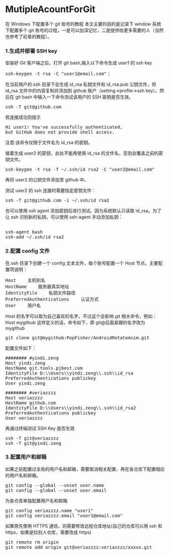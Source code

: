 # MutipleAcountForGit

在 Windows 下配置多个 git 账号的教程
本文主要的目的是记录下 window 系统下配置多个 git 账号的过程，一是可以加深记忆，二是提供给更多需要的人（当然也参考了前辈的教程）。

### 1.生成并部署 SSH key

安装好 Git 客户端之后，打开 git bash,输入以下命令生成 user1 的 ssh key

<pre>ssh-keygen -t rsa -C "user1@email.com"；</pre>

在当前用户的.ssh 目录下会生成 id_rsa 私钥文件和 id_rsa.pub 公钥文件，将 id_rsa 文件中的内容复制并添加到 github 账户（setting->profile->ssh key）。然后在 git bash 中输入一下命令测试该用户的 SSH 密钥是否生效。

<pre>ssh -T git@github.com</pre>

若连接成功则提示 <pre>Hi user1! You've successfully authenticated, but GitHub does not provide shell access.</pre>
注意:该命令仅限于文件名为 id_rsa 的密钥。

接着生成 user2 的密钥，此处不能再使用 id_rsa 的文件名，否则会覆盖之前的密钥文件。

<pre>ssh-keygen -t rsa -f ~/.ssh/id_rsa2 -C "user2@email.com"</pre>

再将 user2 的公钥文件添加至 github 中。

测试 user2 的 ssh 连接时需要指定密钥文件：

<pre>ssh -T git@github.com -i ~/.ssh/id_rsa2</pre>

也可以使用 ssh agent 添加密钥后进行测试。因为系统默认只读取 id_rsa，为了让 ssh 识别新的私钥，可以使用 ssh-agent 手动添加私钥：

<pre> 
ssh-agent bash
ssh-add ~/.ssh/id_rsa2
</pre>

### 2.配置 config 文件

在.ssh 目录下创建一个 config 文本文件，每个账号配置一个 Host 节点。主要配置项说明：

<pre>
Host 　　主机别名
HostName 　　服务器真实地址
IdentityFile 　　私钥文件路径
PreferredAuthentications 　　认证方式
User 　　用户名
</pre>

Host 的名字可以取为自己喜欢的名字，不过这个会影响 git 相关命令，例如：
Host mygithub 这样定义的话，命令如下，即 git@后面紧跟的名字改为 mygithub

<pre>git clone git@mygithub:PopFisher/AndroidRotateAnim.git</pre>

配置文件如下：

<pre>
######## #yindi.zeng
Host yindi.zeng
HostName git.tools.pjbest.com
IdentityFile D:\\Users\\yindi.zeng\\.ssh\\id_rsa
PreferredAuthentications publickey
User yindi.zeng
</pre>

<pre>
######## #veriazzzz
Host veriazzzz
HostName github.com
IdentityFile D:\\Users\\yindi.zeng\\.ssh\\id_rsa2
PreferredAuthentications publickey
User veriazzzz
</pre>

再通过终端测试 SSH Key 是否生效

<pre>
ssh -T git@veriazzzz
ssh -T git@yindi.zeng
</pre>

### 3.配置用户和邮箱

如果之前配置过全局的用户名和邮箱，需要取消相关配置，再在各仓库下配置相应的用户名和邮箱。

<pre>
git config --global --unset user.name
git config --global --unset user.email
</pre>

为各仓库单独配置用户名和邮箱

<pre>
git config veriazzzz.name "user1"
git config veriazzzz.email "user1@email.com"
</pre>

如果原先使用 HTTPS 通信，则需要修改远程仓库地址(自己的仓库可以用 ssh 和 https，如果是拉别人仓库，需要改成 https)

<pre>
git remote rm origin
git remote add origin git@veriazzzz:veriazzzz/xxxxx.git
</pre>
